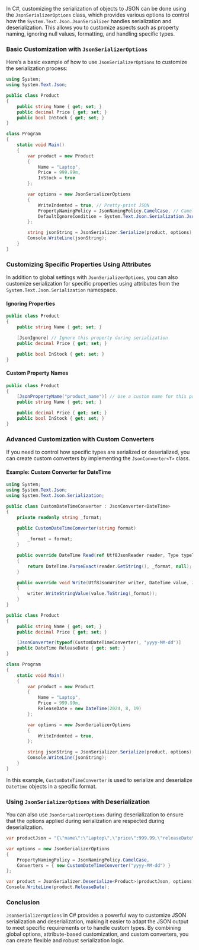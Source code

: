 In C#, customizing the serialization of objects to JSON can be done using the `JsonSerializerOptions` class, which provides various options to control how the `System.Text.Json.JsonSerializer` handles serialization and deserialization. This allows you to customize aspects such as property naming, ignoring null values, formatting, and handling specific types.

### Basic Customization with `JsonSerializerOptions`

Here’s a basic example of how to use `JsonSerializerOptions` to customize the serialization process:

```csharp
using System;
using System.Text.Json;

public class Product
{
    public string Name { get; set; }
    public decimal Price { get; set; }
    public bool InStock { get; set; }
}

class Program
{
    static void Main()
    {
        var product = new Product
        {
            Name = "Laptop",
            Price = 999.99m,
            InStock = true
        };

        var options = new JsonSerializerOptions
        {
            WriteIndented = true, // Pretty-print JSON
            PropertyNamingPolicy = JsonNamingPolicy.CamelCase, // Camel case property names
            DefaultIgnoreCondition = System.Text.Json.Serialization.JsonIgnoreCondition.WhenWritingNull, // Ignore null values
        };

        string jsonString = JsonSerializer.Serialize(product, options);
        Console.WriteLine(jsonString);
    }
}
```

### Customizing Specific Properties Using Attributes
In addition to global settings with `JsonSerializerOptions`, you can also customize serialization for specific properties using attributes from the `System.Text.Json.Serialization` namespace.

#### Ignoring Properties
```csharp
public class Product
{
    public string Name { get; set; }

    [JsonIgnore] // Ignore this property during serialization
    public decimal Price { get; set; }

    public bool InStock { get; set; }
}
```

#### Custom Property Names
```csharp
public class Product
{
    [JsonPropertyName("product_name")] // Use a custom name for this property in JSON
    public string Name { get; set; }

    public decimal Price { get; set; }
    public bool InStock { get; set; }
}
```

### Advanced Customization with Custom Converters
If you need to control how specific types are serialized or deserialized, you can create custom converters by implementing the `JsonConverter<T>` class.

#### Example: Custom Converter for DateTime

```csharp
using System;
using System.Text.Json;
using System.Text.Json.Serialization;

public class CustomDateTimeConverter : JsonConverter<DateTime>
{
    private readonly string _format;

    public CustomDateTimeConverter(string format)
    {
        _format = format;
    }

    public override DateTime Read(ref Utf8JsonReader reader, Type typeToConvert, JsonSerializerOptions options)
    {
        return DateTime.ParseExact(reader.GetString(), _format, null);
    }

    public override void Write(Utf8JsonWriter writer, DateTime value, JsonSerializerOptions options)
    {
        writer.WriteStringValue(value.ToString(_format));
    }
}

public class Product
{
    public string Name { get; set; }
    public decimal Price { get; set; }

    [JsonConverter(typeof(CustomDateTimeConverter), "yyyy-MM-dd")]
    public DateTime ReleaseDate { get; set; }
}

class Program
{
    static void Main()
    {
        var product = new Product
        {
            Name = "Laptop",
            Price = 999.99m,
            ReleaseDate = new DateTime(2024, 8, 19)
        };

        var options = new JsonSerializerOptions
        {
            WriteIndented = true,
        };

        string jsonString = JsonSerializer.Serialize(product, options);
        Console.WriteLine(jsonString);
    }
}
```

In this example, `CustomDateTimeConverter` is used to serialize and deserialize `DateTime` objects in a specific format.

### Using `JsonSerializerOptions` with Deserialization
You can also use `JsonSerializerOptions` during deserialization to ensure that the options applied during serialization are respected during deserialization.

```csharp
var productJson = "{\"name\":\"Laptop\",\"price\":999.99,\"releaseDate\":\"2024-08-19\"}";

var options = new JsonSerializerOptions
{
    PropertyNamingPolicy = JsonNamingPolicy.CamelCase,
    Converters = { new CustomDateTimeConverter("yyyy-MM-dd") }
};

var product = JsonSerializer.Deserialize<Product>(productJson, options);
Console.WriteLine(product.ReleaseDate);
```

### Conclusion
`JsonSerializerOptions` in C# provides a powerful way to customize JSON serialization and deserialization, making it easier to adapt the JSON output to meet specific requirements or to handle custom types. By combining global options, attribute-based customization, and custom converters, you can create flexible and robust serialization logic.